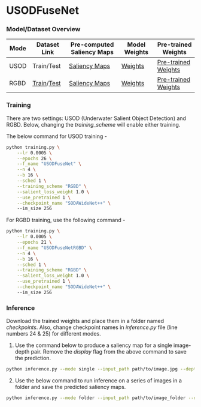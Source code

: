 # USODFuseNet

### Model/Dataset Overview

| Mode | Dataset Link | Pre-computed Saliency Maps | Model Weights | Pre-trained Weights |
|------------|----------------------|----------------------------|---------------|---------------|
| USOD    | Train/Test                | [Saliency Maps](https://drive.google.com/drive/folders/10jYLlB-mKXrqockLQGZAm-UmmpOuYjQ0?usp=sharing) | [Weights](https://drive.google.com/drive/folders/1I0MdGz9x-9j0xYhFOT1f46e3p2JeNcR1?usp=sharing) | [Pre-trained Weights](https://drive.google.com/file/d/1q5JzdyZnpEWq2ur4jSJ1QNyi23O6U6J4/view?usp=sharing)
| RGBD   | [Train](https://drive.google.com/drive/folders/1MAfic5D51P55M_9Bv_RsLgN5D4re6AKU?usp=sharing)/[Test](https://drive.google.com/drive/folders/1JY90-TtVXZLHbEArXHPgKE96RDOoj2Ul?usp=sharing) | [Saliency Maps](https://drive.google.com/drive/folders/1qPRZq0mWiUipHvmKk0GlHMC5XynkqAQT?usp=sharing) | [Weights](https://drive.google.com/drive/folders/1I0MdGz9x-9j0xYhFOT1f46e3p2JeNcR1?usp=sharing) | [Pre-trained Weights](https://drive.google.com/file/d/1q5JzdyZnpEWq2ur4jSJ1QNyi23O6U6J4/view?usp=sharing)

### Training

There are two settings: USOD (Underwater Salient Object Detection) and RGBD. Below, changing the _training_scheme_ will enable either training.

The below command for USOD training - 

```bash
python training.py \
    --lr 0.0005 \
    --epochs 26 \
    --f_name "USODFuseNet" \
    --n 4 \
    --b 16 \
    --sched 1 \
    --training_scheme "RGBD" \
    --salient_loss_weight 1.0 \
    --use_pretrained 1 \
    --checkpoint_name "SODAWideNet++" \ 
    --im_size 256
```

For RGBD training, use the following command - 

```bash
python training.py \
    --lr 0.0005 \
    --epochs 21 \
    --f_name "USODFuseNetRGBD" \
    --n 4 \
    --b 16 \
    --sched 1 \
    --training_scheme "RGBD" \
    --salient_loss_weight 1.0 \
    --use_pretrained 1 \
    --checkpoint_name "SODAWideNet++" \ 
    --im_size 256
```

### Inference

Download the trained weights and place them in a folder named _checkpoints_. Also, change checkpoint names in _inference.py_ file (line numbers 24 & 25) for different modes.

1. Use the command below to produce a saliency map for a single image-depth pair. Remove the _display_ flag from the above command to save the prediction.

```bash
python inference.py --mode single --input_path path/to/image.jpg --depth_path path/to/depth_image.jpg --display
``` 

2. Use the below command to run inference on a series of images in a folder and save the predicted saliency maps.

```bash
python inference.py --mode folder --input_path path/to/image_folder --depth_path path/to/depth_folder --output_dir path/to/output_folder
```
